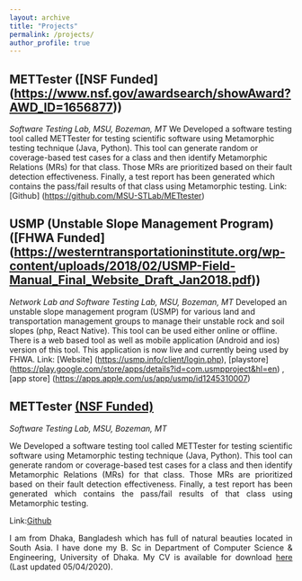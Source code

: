 ```yaml
---
layout: archive
title: "Projects"
permalink: /projects/
author_profile: true
---
```

## METTester ([NSF Funded] (https://www.nsf.gov/awardsearch/showAward?AWD_ID=1656877))
<i>Software Testing Lab, MSU, Bozeman, MT</i>
We Developed a software testing tool called METTester for testing scientific software using Metamorphic testing technique (Java, Python). This tool can generate random or coverage-based test cases for a class
and then identify Metamorphic Relations (MRs) for that class. Those MRs are prioritized based on their fault detection effectiveness. Finally, a test report has been generated which contains the pass/fail results
of that class using Metamorphic testing. 
Link: [Github] (https://github.com/MSU-STLab/METtester)

## USMP (Unstable Slope Management Program) ([FHWA Funded] (https://westerntransportationinstitute.org/wp-content/uploads/2018/02/USMP-Field-Manual_Final_Website_Draft_Jan2018.pdf))
<i>Network Lab and Software Testing Lab, MSU, Bozeman, MT</i>
Developed an unstable slope management program (USMP) for various land and transportation management groups to manage their unstable rock and soil slopes (php, React Native). This tool can be
used either online or offline. There is a web based tool as well as mobile application (Android and ios) version of this tool. This application is now live and currently being 
used by FHWA.
Link: [Website] (https://usmp.info/client/login.php), [playstore] (https://play.google.com/store/apps/details?id=com.usmpproject&hl=en) , [app store] (https://apps.apple.com/us/app/usmp/id1245310007)
<html>
<body>
 <h2> METTester <a href="https://www.nsf.gov/awardsearch/showAward?AWD_ID=1656877">(NSF Funded)</a></h2>
<i>Software Testing Lab, MSU, Bozeman, MT</i>
<p align="justify">We Developed a software testing tool called METTester for testing scientific software using Metamorphic testing technique (Java, Python). This tool can generate random or coverage-based test cases for a class and then identify Metamorphic Relations (MRs) for that class. Those MRs are prioritized based on their fault detection effectiveness. Finally, a test report has been generated which contains the pass/fail results of that class using Metamorphic testing. </p>
Link:<a href="https://github.com/MSU-STLab/METtester">Github</a>


<p align="justify">I am from Dhaka, Bangladesh which has full of natural beauties located in South Asia. I have done my B. Sc in Department of Computer Science & Engineering, University of Dhaka. My CV is available for download <a href="https://drive.google.com/open?id=1yhvZXnDe3dt9yrIVhurmf93FMw0WWdYI">here</a> (Last updated 05/04/2020).</p>
</body>
</html>
